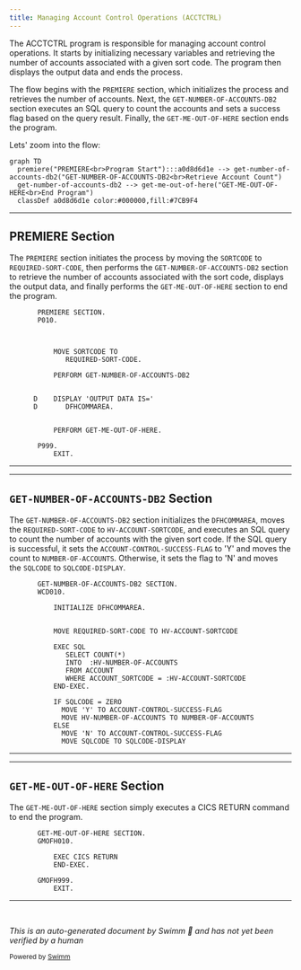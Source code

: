 ```yaml
---
title: Managing Account Control Operations (ACCTCTRL)
---
```

The ACCTCTRL program is responsible for managing account control operations. It starts by initializing necessary variables and retrieving the number of accounts associated with a given sort code. The program then displays the output data and ends the process.

The flow begins with the <SwmToken path="src/base/cobol_src/ACCTCTRL.cbl" pos="133:1:1" line-data="       PREMIERE SECTION.">`PREMIERE`</SwmToken> section, which initializes the process and retrieves the number of accounts. Next, the <SwmToken path="src/base/cobol_src/ACCTCTRL.cbl" pos="141:3:11" line-data="           PERFORM GET-NUMBER-OF-ACCOUNTS-DB2">`GET-NUMBER-OF-ACCOUNTS-DB2`</SwmToken> section executes an SQL query to count the accounts and sets a success flag based on the query result. Finally, the <SwmToken path="src/base/cobol_src/ACCTCTRL.cbl" pos="148:3:11" line-data="           PERFORM GET-ME-OUT-OF-HERE.">`GET-ME-OUT-OF-HERE`</SwmToken> section ends the program.

Lets' zoom into the flow:

```mermaid
graph TD
  premiere("PREMIERE<br>Program Start"):::a0d8d6d1e --> get-number-of-accounts-db2("GET-NUMBER-OF-ACCOUNTS-DB2<br>Retrieve Account Count")
  get-number-of-accounts-db2 --> get-me-out-of-here("GET-ME-OUT-OF-HERE<br>End Program")
  classDef a0d8d6d1e color:#000000,fill:#7CB9F4
```

<SwmSnippet path="/src/base/cobol_src/ACCTCTRL.cbl" line="133">

---

## PREMIERE Section

The <SwmToken path="src/base/cobol_src/ACCTCTRL.cbl" pos="133:1:1" line-data="       PREMIERE SECTION.">`PREMIERE`</SwmToken> section initiates the process by moving the <SwmToken path="src/base/cobol_src/ACCTCTRL.cbl" pos="138:3:3" line-data="           MOVE SORTCODE TO">`SORTCODE`</SwmToken> to <SwmToken path="src/base/cobol_src/ACCTCTRL.cbl" pos="139:1:5" line-data="              REQUIRED-SORT-CODE.">`REQUIRED-SORT-CODE`</SwmToken>, then performs the <SwmToken path="src/base/cobol_src/ACCTCTRL.cbl" pos="141:3:11" line-data="           PERFORM GET-NUMBER-OF-ACCOUNTS-DB2">`GET-NUMBER-OF-ACCOUNTS-DB2`</SwmToken> section to retrieve the number of accounts associated with the sort code, displays the output data, and finally performs the <SwmToken path="src/base/cobol_src/ACCTCTRL.cbl" pos="148:3:11" line-data="           PERFORM GET-ME-OUT-OF-HERE.">`GET-ME-OUT-OF-HERE`</SwmToken> section to end the program.

```cobol
       PREMIERE SECTION.
       P010.



           MOVE SORTCODE TO
              REQUIRED-SORT-CODE.

           PERFORM GET-NUMBER-OF-ACCOUNTS-DB2


      D    DISPLAY 'OUTPUT DATA IS='
      D       DFHCOMMAREA.


           PERFORM GET-ME-OUT-OF-HERE.

       P999.
           EXIT.
```

---

</SwmSnippet>

<SwmSnippet path="/src/base/cobol_src/ACCTCTRL.cbl" line="157">

---

## <SwmToken path="src/base/cobol_src/ACCTCTRL.cbl" pos="157:1:9" line-data="       GET-NUMBER-OF-ACCOUNTS-DB2 SECTION.">`GET-NUMBER-OF-ACCOUNTS-DB2`</SwmToken> Section

The <SwmToken path="src/base/cobol_src/ACCTCTRL.cbl" pos="157:1:9" line-data="       GET-NUMBER-OF-ACCOUNTS-DB2 SECTION.">`GET-NUMBER-OF-ACCOUNTS-DB2`</SwmToken> section initializes the <SwmToken path="src/base/cobol_src/ACCTCTRL.cbl" pos="160:3:3" line-data="           INITIALIZE DFHCOMMAREA.">`DFHCOMMAREA`</SwmToken>, moves the <SwmToken path="src/base/cobol_src/ACCTCTRL.cbl" pos="163:3:7" line-data="           MOVE REQUIRED-SORT-CODE TO HV-ACCOUNT-SORTCODE">`REQUIRED-SORT-CODE`</SwmToken> to <SwmToken path="src/base/cobol_src/ACCTCTRL.cbl" pos="163:11:15" line-data="           MOVE REQUIRED-SORT-CODE TO HV-ACCOUNT-SORTCODE">`HV-ACCOUNT-SORTCODE`</SwmToken>, and executes an SQL query to count the number of accounts with the given sort code. If the SQL query is successful, it sets the <SwmToken path="src/base/cobol_src/ACCTCTRL.cbl" pos="173:9:15" line-data="             MOVE &#39;Y&#39; TO ACCOUNT-CONTROL-SUCCESS-FLAG">`ACCOUNT-CONTROL-SUCCESS-FLAG`</SwmToken> to 'Y' and moves the count to <SwmToken path="src/base/cobol_src/ACCTCTRL.cbl" pos="157:3:7" line-data="       GET-NUMBER-OF-ACCOUNTS-DB2 SECTION.">`NUMBER-OF-ACCOUNTS`</SwmToken>. Otherwise, it sets the flag to 'N' and moves the <SwmToken path="src/base/cobol_src/ACCTCTRL.cbl" pos="172:3:3" line-data="           IF SQLCODE = ZERO">`SQLCODE`</SwmToken> to <SwmToken path="src/base/cobol_src/ACCTCTRL.cbl" pos="177:7:9" line-data="             MOVE SQLCODE TO SQLCODE-DISPLAY">`SQLCODE-DISPLAY`</SwmToken>.

```cobol
       GET-NUMBER-OF-ACCOUNTS-DB2 SECTION.
       WCD010.

           INITIALIZE DFHCOMMAREA.


           MOVE REQUIRED-SORT-CODE TO HV-ACCOUNT-SORTCODE

           EXEC SQL
              SELECT COUNT(*)
              INTO  :HV-NUMBER-OF-ACCOUNTS
              FROM ACCOUNT
              WHERE ACCOUNT_SORTCODE = :HV-ACCOUNT-SORTCODE
           END-EXEC.

           IF SQLCODE = ZERO
             MOVE 'Y' TO ACCOUNT-CONTROL-SUCCESS-FLAG
             MOVE HV-NUMBER-OF-ACCOUNTS TO NUMBER-OF-ACCOUNTS
           ELSE
             MOVE 'N' TO ACCOUNT-CONTROL-SUCCESS-FLAG
             MOVE SQLCODE TO SQLCODE-DISPLAY
```

---

</SwmSnippet>

<SwmSnippet path="/src/base/cobol_src/ACCTCTRL.cbl" line="205">

---

## <SwmToken path="src/base/cobol_src/ACCTCTRL.cbl" pos="205:1:9" line-data="       GET-ME-OUT-OF-HERE SECTION.">`GET-ME-OUT-OF-HERE`</SwmToken> Section

The <SwmToken path="src/base/cobol_src/ACCTCTRL.cbl" pos="205:1:9" line-data="       GET-ME-OUT-OF-HERE SECTION.">`GET-ME-OUT-OF-HERE`</SwmToken> section simply executes a CICS RETURN command to end the program.

```cobol
       GET-ME-OUT-OF-HERE SECTION.
       GMOFH010.

           EXEC CICS RETURN
           END-EXEC.

       GMOFH999.
           EXIT.
```

---

</SwmSnippet>

&nbsp;

*This is an auto-generated document by Swimm 🌊 and has not yet been verified by a human*

<SwmMeta version="3.0.0" repo-id="Z2l0aHViJTNBJTNBY2ljcy1iYW5raW5nLXNhbXBsZS1hcHBsaWNhdGlvbi1jYnNhLUlCTS1EZW1vJTNBJTNBU3dpbW0tRGVtbw==" repo-name="cics-banking-sample-application-cbsa-IBM-Demo"><sup>Powered by [Swimm](/)</sup></SwmMeta>
